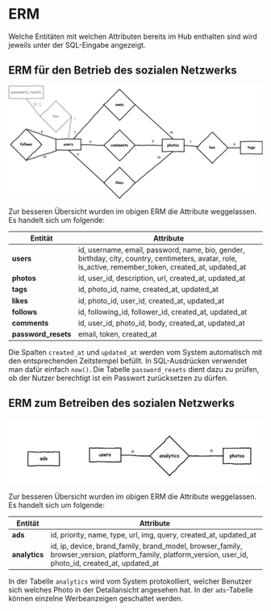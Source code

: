 # ERM

Welche Entitäten mit welchen Attributen bereits im Hub enthalten sind wird jeweils unter der SQL-Eingabe angezeigt.

## ERM für den Betrieb des sozialen Netzwerks

![erm-sozial](img/erm-sozial.jpg)

Zur besseren Übersicht wurden im obigen ERM die Attribute weggelassen. Es handelt sich um folgende:

| Entität             | Attribute                                                    |
| ------------------- | ------------------------------------------------------------ |
| **users**           | id, username, email, password, name, bio, gender, birthday, city, country, centimeters, avatar, role, is_active, remember_token, created_at, updated_at |
| **photos**          | id, user_id, description, url, created_at, updated_at        |
| **tags**            | id, photo_id, name, created_at, updated_at                   |
| **likes**           | id, photo_id, user_id, created_at, updated_at                |
| **follows**         | id, following_id, follower_id, created_at, updated_at        |
| **comments**        | id, user_id, photo_id, body, created_at, updated_at          |
| **password_resets** | email, token, created_at                                     |

Die Spalten ` created_at ` und `updated_at` werden vom System automatisch mit den entsprechenden Zeitstempel befüllt. In SQL-Ausdrücken verwendet man dafür einfach `now()`. Die Tabelle `password_resets` dient dazu zu prüfen, ob der Nutzer berechtigt ist ein Passwort zurücksetzen zu dürfen. 

## ERM zum Betreiben des sozialen Netzwerks

![erm-business](img/erm-business.jpg)



Zur besseren Übersicht wurden im obigen ERM die Attribute weggelassen. Es handelt sich um folgende:

| Entität       | Attribute                                                    |
| ------------- | ------------------------------------------------------------ |
| **ads**       | id, priority, name, type, url, img, query, created_at, updated_at |
| **analytics** | id, ip, device, brand_family, brand_model, browser_family, browser_version, platform_family, platform_version, user_id, photo_id, created_at, updated_at |

In der Tabelle `analytics` wird vom System protokolliert, welcher Benutzer sich welches Photo in der Detailansicht angesehen hat. In der `ads`-Tabelle können einzelne Werbeanzeigen geschaltet werden.

